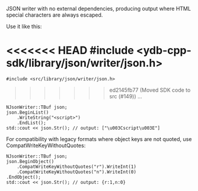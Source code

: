 JSON writer with no external dependencies, producing output
where HTML special characters are always escaped.

Use it like this:

<<<<<<< HEAD
    #include <ydb-cpp-sdk/library/json/writer/json.h>
=======
    #include <src/library/json/writer/json.h>
>>>>>>> ed2145fb77 (Moved SDK code to src (#149))
    ...

    NJsonWriter::TBuf json;
    json.BeginList()
        .WriteString("<script>")
        .EndList();
    std::cout << json.Str(); // output: ["\u003Cscript\u003E"]

For compatibility with legacy formats where object keys
are not quoted, use CompatWriteKeyWithoutQuotes:
    
    NJsonWriter::TBuf json;
    json.BeginObject()
        .CompatWriteKeyWithoutQuotes("r").WriteInt(1)
        .CompatWriteKeyWithoutQuotes("n").WriteInt(0)
    .EndObject();
    std::cout << json.Str(); // output: {r:1,n:0}
